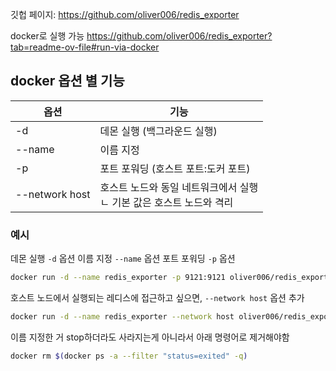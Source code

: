 깃헙 페이지: https://github.com/oliver006/redis_exporter

docker로 실행 가능
https://github.com/oliver006/redis_exporter?tab=readme-ov-file#run-via-docker

## docker 옵션 별 기능

| 옵션             | 기능                                         |
| -------------- | ------------------------------------------ |
| -d             | 데몬 실행 (백그라운드 실행)                           |
| --name         | 이름 지정                                      |
| -p             | 포트 포워딩 (호스트 포트:도커 포트)                      |
| --network host | 호스트 노드와 동일 네트워크에서 실행<br>ㄴ 기본 값은 호스트 노드와 격리 |
### 예시
데몬 실행 `-d` 옵션
이름 지정 `--name` 옵션
포트 포워딩 `-p` 옵션
```bash
docker run -d --name redis_exporter -p 9121:9121 oliver006/redis_exporter
```

호스트 노드에서 실행되는 레디스에 접근하고 싶으면, `--network host` 옵션 추가
```bash
docker run -d --name redis_exporter --network host oliver006/redis_exporter
```

이름 지정한 거 stop하더라도 사라지는게 아니라서 아래 명령어로 제거해야함
```bash
docker rm $(docker ps -a --filter "status=exited" -q)
```